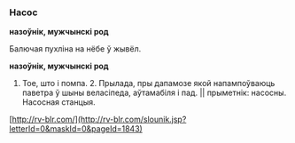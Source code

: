 ### Насос
**назоўнік, мужчынскі род**

Балючая пухліна на нёбе ў жывёл.

**назоўнік, мужчынскі род**

1. Тое, што і помпа. 2. Прылада, пры дапамозе якой напампоўваюць паветра ў шыны веласіпеда, аўтамабіля і пад. || прыметнік: насосны. Насосная станцыя.

<a rel="author">[http://rv-blr.com/](http://rv-blr.com/slounik.jsp?letterId=0&maskId=0&pageId=1843)</a>
